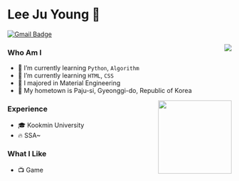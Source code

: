 # Lee Ju Young 🧑
 
[![Gmail Badge](https://img.shields.io/badge/Gmail-D14836?style=flat&logo=Gmail&logoColor=white)](mailto:lklll369@gmail.com) 

<img align='right' src="http://mazassumnida.wtf/api/v2/generate_badge?boj=lklll321">

### Who Am I
- 🌱 I’m currently learning `Python`, `Algorithm`
- 🌱 I’m currently learning `HTML`, `CSS`
- 🥇 I majored in Material Engineering
- 🚅 My hometown is Paju-si, Gyeonggi-do, Republic of Korea

<img align='right' src="https://github-readme-stats.vercel.app/api?username=jy-lee0626&show_icons=true&theme=gruvbox" height="165">

### Experience
- 🎓 Kookmin University
- 🔥 SSA~

### What I Like
- 📺 Game
